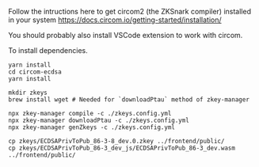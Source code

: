 Follow the intructions here to get circom2 (the ZKSnark compiler) installed in your system
https://docs.circom.io/getting-started/installation/

You should probably also install VSCode extension to work with circom.

To install dependencies.
```
yarn install
cd circom-ecdsa
yarn install
```

```
mkdir zkeys
brew install wget # Needed for `downloadPtau` method of zkey-manager
```

```
npx zkey-manager compile -c ./zkeys.config.yml
npx zkey-manager downloadPtau -c ./zkeys.config.yml
npx zkey-manager genZkeys -c ./zkeys.config.yml

cp zkeys/ECDSAPrivToPub_86-3-8_dev.0.zkey ../frontend/public/
cp zkeys/ECDSAPrivToPub_86-3_dev_js/ECDSAPrivToPub_86-3_dev.wasm ../frontend/public/
```
